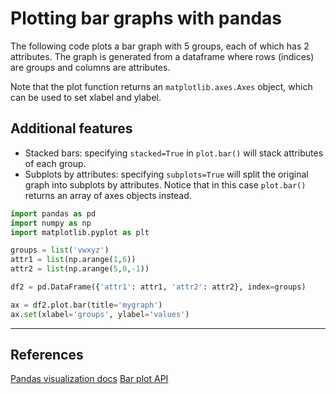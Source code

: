 # Plotting bar graphs with pandas

The following code plots a bar graph with 5 groups, each of which has 2 attributes. The graph is generated from a dataframe where rows (indices) are groups and columns are attributes.

Note that the plot function returns an `matplotlib.axes.Axes` object, which can be used to set xlabel and ylabel.

## Additional features

- Stacked bars: specifying `stacked=True` in `plot.bar()` will stack attributes of each group.
- Subplots by attributes: specifying `subplots=True` will split the original graph into subplots by attributes. Notice that in this case `plot.bar()` returns an array of axes objects instead.

```python
import pandas as pd
import numpy as np
import matplotlib.pyplot as plt

groups = list('vwxyz')
attr1 = list(np.arange(1,6))
attr2 = list(np.arange(5,0,-1))

df2 = pd.DataFrame({'attr1': attr1, 'attr2': attr2}, index=groups)

ax = df2.plot.bar(title='mygraph')
ax.set(xlabel='groups', ylabel='values')
```

---
## References
[Pandas visualization docs](https://pandas.pydata.org/docs/user_guide/visualization.html#visualization-barplot)
[Bar plot API](https://pandas.pydata.org/docs/reference/api/pandas.DataFrame.plot.bar.html)
